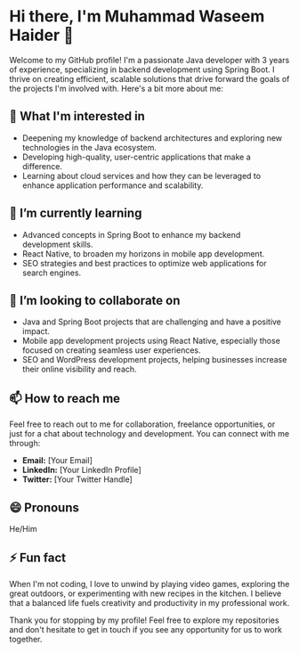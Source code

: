 # Hi there, I'm Muhammad Waseem Haider 👋

Welcome to my GitHub profile! I'm a passionate Java developer with 3 years of experience, specializing in backend development using Spring Boot. I thrive on creating efficient, scalable solutions that drive forward the goals of the projects I'm involved with. Here's a bit more about me:

## 👀 What I'm interested in
- Deepening my knowledge of backend architectures and exploring new technologies in the Java ecosystem.
- Developing high-quality, user-centric applications that make a difference.
- Learning about cloud services and how they can be leveraged to enhance application performance and scalability.

## 🌱 I’m currently learning
- Advanced concepts in Spring Boot to enhance my backend development skills.
- React Native, to broaden my horizons in mobile app development.
- SEO strategies and best practices to optimize web applications for search engines.

## 💞️ I’m looking to collaborate on
- Java and Spring Boot projects that are challenging and have a positive impact.
- Mobile app development projects using React Native, especially those focused on creating seamless user experiences.
- SEO and WordPress development projects, helping businesses increase their online visibility and reach.

## 📫 How to reach me
Feel free to reach out to me for collaboration, freelance opportunities, or just for a chat about technology and development. You can connect with me through:
- **Email:** [Your Email]
- **LinkedIn:** [Your LinkedIn Profile]
- **Twitter:** [Your Twitter Handle]

## 😄 Pronouns
He/Him

## ⚡ Fun fact
When I'm not coding, I love to unwind by playing video games, exploring the great outdoors, or experimenting with new recipes in the kitchen. I believe that a balanced life fuels creativity and productivity in my professional work.

Thank you for stopping by my profile! Feel free to explore my repositories and don't hesitate to get in touch if you see any opportunity for us to work together.

